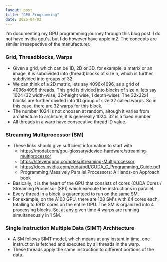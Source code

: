 ```yaml
---
layout: post
title: "GPU Programming"
date: 2025-04-02
---
```


I'm documenting my GPU programming journey through this blog post. I do not have nvidia gpu's, but I do however have apple m2. The concepts are similar irresepective of the manufacturer.

### Grid, Threadblocks, Warps

- Given a grid, which can be 1D, 2D or 3D, for example, a matrix or an image, it is subdivided into (thread)blocks of size n, which is further subdivided into groups of 32. 
- We can think of a 2D matrix, lets say 4096x4096, as a grid of 4096x4096 threads. This grid is divided into blocks of size n, lets say 1024 (32 width-wise, 32-height wise, 1 depth-wise).
The 32x32x1 blocks are further divided into 1D group of size 32 called warps. So in this case, there are 32 warps for this block.
- The number 1024 is not choosen at random, altough it varies from architecture to architure, it is genereally 1024. 32 is a fixed number.
- All threads in a warp have consecutive thread ID value.

### Streaming Multiprocessor (SM)

- These links should give sufficient information to start with
    - https://modal.com/gpu-glossary/device-hardware/streaming-multiprocessor
    - https://stevengong.co/notes/Streaming-Multiprocessor
    - https://docs.nvidia.com/cuda/pdf/CUDA_C_Programming_Guide.pdf
    - Programming Massively Parallel Processors: A Hands-on Approach book
- Basically, it is the heart of the GPU that consists of cores (CUDA Cores / Streaming Processor (SP)) which execute the instructions in parallel.
- Every thread in a block is guarenteed to run on the same SM.
- For example, on the A100 GPU, there are 108 SM's with 64 cores each, totalling to 6912 cores on the entire GPU. The SM is organized into 4 processing blocks. So, at any given time 4 warps are running simultaneously in 1 SM.
  
### Single Instruction Multiple Data (SIMT) Architecture

- A SM follows SIMT model, which means at any instant in time, one instruction is fetched and executed by all threads in the warp.
- These threads apply the same instruction to different portions of the data.
